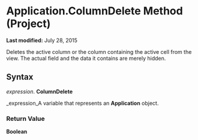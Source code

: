 
# Application.ColumnDelete Method (Project)

 **Last modified:** July 28, 2015

Deletes the active column or the column containing the active cell from the view. The actual field and the data it contains are merely hidden.

## Syntax

 _expression_. **ColumnDelete**

 _expression_A variable that represents an  **Application** object.


### Return Value

 **Boolean**

